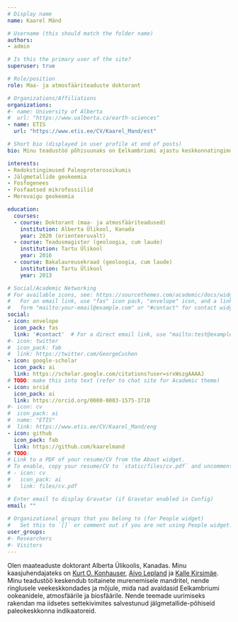 ```yaml
---
# Display name
name: Kaarel Mänd

# Username (this should match the folder name)
authors:
- admin

# Is this the primary user of the site?
superuser: true

# Role/position
role: Maa- ja atmosfääriteaduste doktorant

# Organizations/Affiliations
organizations:
#- name: University of Alberta
#  url: "https://www.ualberta.ca/earth-sciences"
- name: ETIS
  url: "https://www.etis.ee/CV/Kaarel_Mand/est"

# Short bio (displayed in user profile at end of posts)
bio: Minu teadustöö põhisuunaks on Eelkambriumi ajastu keskkonnatingimuste uurimine kivimite jälgmetallkoostise põhjal.

interests:
- Redokstingimused Paleoproterosoikumis
- Jälgmetallide geokeemia
- Fosfogenees
- Fosfaatsed mikrofossiilid
- Merevaigu geokeemia

education:
  courses:
  - course: Doktorant (maa- ja atmosfääriteadused)
    institution: Alberta Ülikool, Kanada
    year: 2020 (orienteeruvalt)
  - course: Teadusmagister (geoloogia, cum laude)
    institution: Tartu Ülikool
    year: 2016
  - course: Bakalaureusekraad (geoloogia, cum laude)
    institution: Tartu Ülikool
    year: 2013

# Social/Academic Networking
# For available icons, see: https://sourcethemes.com/academic/docs/widgets/#icons
#   For an email link, use "fas" icon pack, "envelope" icon, and a link in the
#   form "mailto:your-email@example.com" or "#contact" for contact widget.
social:
- icon: envelope
  icon_pack: fas
  link: '#contact'  # For a direct email link, use "mailto:test@example.org".
#- icon: twitter
#  icon_pack: fab
#  link: https://twitter.com/GeorgeCushen
- icon: google-scholar
  icon_pack: ai
  link: https://scholar.google.com/citations?user=srxWszgAAAAJ
# TODO: make this into text (refer to chat site for Academic theme)
- icon: orcid
  icon_pack: ai
  link: https://orcid.org/0000-0003-1575-3710
#- icon: cv
#  icon_pack: ai
#  name: "ETIS"
#  link: https://www.etis.ee/CV/Kaarel_Mand/eng
- icon: github
  icon_pack: fab
  link: https://github.com/kaarelmand
# TODO:
# Link to a PDF of your resume/CV from the About widget.
# To enable, copy your resume/CV to `static/files/cv.pdf` and uncomment the lines below.  
# - icon: cv
#   icon_pack: ai
#   link: files/cv.pdf

# Enter email to display Gravatar (if Gravatar enabled in Config)
email: ""
  
# Organizational groups that you belong to (for People widget)
#   Set this to `[]` or comment out if you are not using People widget.  
user_groups:
#- Researchers
#- Visitors
---
```


Olen maateaduste doktorant Alberta Ülikoolis, Kanadas. Minu kaasjuhendajateks on [Kurt O. Konhauser](https://www.konhauser.com/), [Aivo Lepland](https://cage.uit.no/employee/aivo-lepland/) ja [Kalle Kirsimäe](https://www.etis.ee/Portal/Persons/Display/15b123a0-41f4-48ff-b6c6-b06f928020a4?lang=ENG). Minu teadustöö keskendub toitainete murenemisele mandritel, nende ringlusele veekeskkondades ja mõjule, mida nad avaldasid Eelkambriumi ookeanidele, atmosfäärile ja biosfäärile. Nende teemade uurimiseks rakendan ma iidsetes settekivimites salvestunud jälgmetallide-põhiseid paleokeskkonna indikaatoreid.
